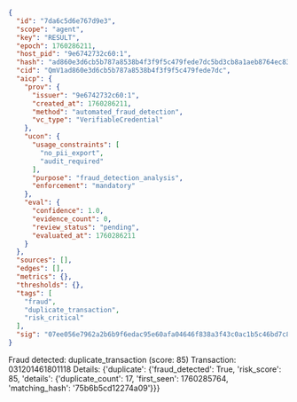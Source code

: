 ```json
{
  "id": "7da6c5d6e767d9e3",
  "scope": "agent",
  "key": "RESULT",
  "epoch": 1760286211,
  "host_pid": "9e6742732c60:1",
  "hash": "ad860e3d6cb5b787a8538b4f3f9f5c479fede7dc5bd3cb8a1aeb8764ec837c72",
  "cid": "QmV1ad860e3d6cb5b787a8538b4f3f9f5c479fede7dc",
  "aicp": {
    "prov": {
      "issuer": "9e6742732c60:1",
      "created_at": 1760286211,
      "method": "automated_fraud_detection",
      "vc_type": "VerifiableCredential"
    },
    "ucon": {
      "usage_constraints": [
        "no_pii_export",
        "audit_required"
      ],
      "purpose": "fraud_detection_analysis",
      "enforcement": "mandatory"
    },
    "eval": {
      "confidence": 1.0,
      "evidence_count": 0,
      "review_status": "pending",
      "evaluated_at": 1760286211
    }
  },
  "sources": [],
  "edges": [],
  "metrics": {},
  "thresholds": {},
  "tags": [
    "fraud",
    "duplicate_transaction",
    "risk_critical"
  ],
  "sig": "07ee056e7962a2b6b9f6edac95e60afa04646f838a3f43c0ac1b5c46bd7c8543"
}
```

Fraud detected: duplicate_transaction (score: 85)
Transaction: 031201461801118
Details: {'duplicate': {'fraud_detected': True, 'risk_score': 85, 'details': {'duplicate_count': 17, 'first_seen': 1760285764, 'matching_hash': '75b6b5cd12274a09'}}}